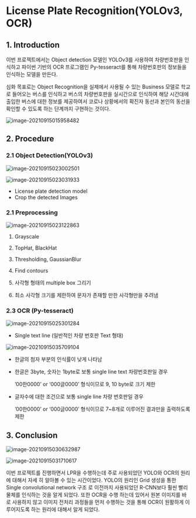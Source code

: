 # License Plate Recognition(YOLOv3, OCR)

## **1. Introduction**

이번 프로젝트에서는 Object detection 모델인  YOLOv3를 사용하여 차량번호판을 인식하고 파이썬 기반의 OCR 프로그램인 Py-tesseract를 통해 차량번호판의 정보들을 인식하는 모델을 만든다.

심화 목표로는 Object Recognition을 실제에서 사용될 수 있는 Business 모델로 학교로 들어오는 버스를 인식하고 버스의 차량번호판을 실시간으로 인식하여 해당 시간대에 출입한 버스에 대한 정보를 제공하여서 코로나 상황에서의 확진자 동선과 본인의 동선을 확인할 수 있도록 하는 단계까지 구현하는 것이다. 



![image-20210915015958482](C:\Users\rlawn\AppData\Roaming\Typora\typora-user-images\image-20210915015958482.png)



## **2. Procedure**

### 2.1 Object Detection(YOLOv3)

![image-20210915023002501](C:\Users\rlawn\AppData\Roaming\Typora\typora-user-images\image-20210915023002501.png)



![image-20210915023031933](C:\Users\rlawn\AppData\Roaming\Typora\typora-user-images\image-20210915023031933.png)

- License plate detection model
- Crop the detected Images

### **2.1 Preprocessing**

![image-20210915023122863](C:\Users\rlawn\AppData\Roaming\Typora\typora-user-images\image-20210915023122863.png)

1. Grayscale

2. TopHat, BlackHat

3. Thresholding, GaussianBlur

4. Find contours

5. 사각형 형태의 multiple box 그리기

6. 최소 사각형 크기를 제한하여 문자가 존재할 만한 사각형만을 추려냄

   

### **2.3 OCR (Py-tesseract)**

![image-20210915025301284](C:\Users\rlawn\AppData\Roaming\Typora\typora-user-images\image-20210915025301284.png)

- Single text line (일반적인 차량 번호판 Text 형태)

  

![image-20210915035709104](C:\Users\rlawn\AppData\Roaming\Typora\typora-user-images\image-20210915035709104.png)

- 한글의 첨자 부분의 인식률이 낮게 나타남

- 한글은 3byte, 숫자는 1byte로 보통 single line text 차량번호판일 경우 

  ’00한0000’ or ‘000글0000’ 형식이므로 9, 10 byte로 크기 제한

- 글자수에 대한 조건으로 보통 single line 차량 번호판일 경우 

  ’00한0000’ or ‘000글0000’ 형식이므로 7~8개로 이루어진 결과만을 출력하도록 제한

## **3. Conclusion** 

![image-20210915030632987](C:\Users\rlawn\AppData\Roaming\Typora\typora-user-images\image-20210915030632987.png)



![image-20210915031710617](C:\Users\rlawn\AppData\Roaming\Typora\typora-user-images\image-20210915031710617.png)

이번 프로젝트를 진행하면서 LPR을 수행하는데 주로 사용되었던 YOLO와 OCR의 원리에 대해서 자세
히 알아볼 수 있는 시간이었다. YOLO의 원리인 Grid 생성을 통한 Single convolutional network 구조
로 이전까지 사용되었던 R-CNN보다 훨씬 빨리 물체를 인식하는 것을 알게 되었다. 또한 OCR을 수행
하는데 있어서 원본 이미지를 바로 사용하지 않고 이미지 전처리 과정들을 먼저 수행하는 것을 통해
OCR이 원활하게 이루어지도록 하는 원리에 대해서 알게 되었다. 
